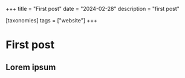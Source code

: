 +++
title = "First post"
date = "2024-02-28"
description = "first post"

[taxonomies]
tags = ["website"]
+++


# First post

## Lorem ipsum